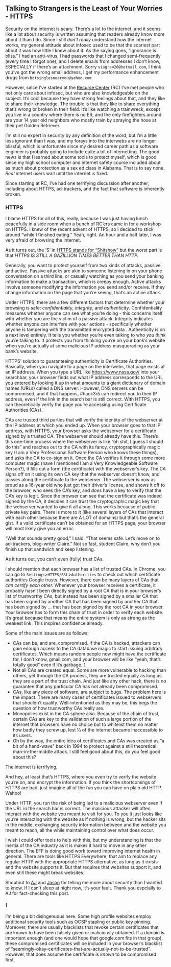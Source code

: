 ## Talking to Strangers is the Least of Your Worries - HTTPS

Security on the internet is scary. There’s a lot to the internet, and it seems like a lot about security is written assuming that readers already know more about it than I do. Since I still _don’t really_ understand how the internet works, my general attitude about infosec used to be that the scariest part about it was how little I knew about it. As the saying goes, “ignorance is bliss.” I had an anti-virus, I had passwords that I changed semi-frequently (every time I forgot one), and I delete emails from addresses I don’t know, ESPECIALLY if there’s an attachment. Sorry `viagra420@hotmail.com`, I think you’ve got the wrong email address, I get my performance enhancement drugs from `hotsinglesnearyou@yahoo.com`.

However, since I’ve started at the [Recurse Center](https://www.recurse.com/) (RC) I’ve met people who not only care about infosec, but who are also knowledgeable on the subject. It’s cool because they have strong feelings about that, and they like to share their knowledge. The trouble is that they like to share everything that’s wrong or broken in their field. It’s like watching a trainwreck, except you live in a country where there is no ER, and the only firefighters around are your 14 year old neighbors who mostly train by spraying the hose at their pet Golden Retriever.

I’m still no expert in security by any definition of the word, but I’m a little less ignorant than I was, and my forays into the interwebs are no longer blissful, which is unfortunate since my desired career path as a software engineer is probably going to include quite a bit of internetting. The good news is that I learned about some tools to protect myself, which is good since my high school computer and internet safety course included about as much about protection as a sex ed class in Alabama. That is to say none. _Real_ internet users wait until the internet is fixed.

Since starting at RC, I’ve had one terrifying discussion after another, including about HTTPS, ad-trackers, and the fact that software is inherently broken.

### HTTPS
I blame HTTPS for all of this, really, because I was just having lunch peacefully in a side room when a bunch of RC’ers came in for a workshop on HTTPS. I knew of the recent advent of HTTPS, so I decided to stick around “while I finished eating.” Yeah, right. An hour and a half later, I was very afraid of browsing the internet.  

As it turns out, the ‘S’ in [HTTPS stands for “Shitshow”](https://strugee.net/presentation-https-deployment/ ) but the worst part is that _HTTPS IS STILL A GAZILLION TIMES BETTER THAN HTTP._

Generally, you want to protect yourself from two kinds of attacks, passive and active. Passive attacks are akin to someone listening in on your phone conversation on a third line, or casually watching as you send your banking information to make a transaction, which is creepy enough. Active attacks involve someone modifying the information you send and/or receive. If they change information on the page that you’re seeing, that’s an active attack. 

Under HTTPS, there are a few different factors that determine whether your browsing is safe: *confidentiality*, *integrity*, and *authenticity*.  Confidentiality measures whether anyone can see what you’re doing - this concerns itself with whether you are the victim of a passive attack. Integrity indicates whether anyone can interfere with your actions  - specifically whether anyone is tampering with the transmitted  encrypted data . Authenticity is on a next level entirely. It tells you whether you’re even talking to who _you think_ you’re talking to. It protects you from thinking you’re on your bank’s website when you’re actually at some malicious IP address masquerading as your bank’s website.

HTTPS’ solution to guaranteeing authenticity is Certificate Authorities. Basically, when you navigate to a page on the interwebs, that page exists at an IP address. When you type a URL like https://www.nasa.gov/ into your searchbar, your browser finds out what IP address corresponds to the URL you entered by looking it up in what amounts to a giant dictionary of domain names (URLs) called a DNS server. However, DNS servers can be compromised, and if that happens, #hack3r5 can redirect you to their IP address, even if the link in the search bar is still correct. With HTTPS, you can theoretically verify the page you’re accessing using Certificate Authorities (CAs). 

CAs are trusted third parties that will verify the identity of the webserver at the IP address at which you ended up. When your browser goes to that IP address, with HTTPS, your browser asks the webserver for a certificate signed by a trusted CA. The webserver should already have this. There’s this one-time process where the webserver is like “oh shit, I guess I should do this” and reaches out to the CA with its fancy, cryptographically magic key (I am a Very Professional Software Person who knows these things), and asks the CA to co-sign on it. Once the CA verifies it through some more computer magic (have I mentioned I am a Very Knowledgeable Software Person?), it fills out a form (the certificate) with the webserver’s key. The CA signs off on it using its own CA key that the webserver doesn’t know, and passes along the certificate to the webserver. The webserver is now as proud as a 16-year old who just got their driver’s license, and shows it off to the browser, who sees the CA’s key, and _does_ have a key to verify that the CA’s key is legit. Since the browser can see that the certificate was indeed signed by the CA, it decides it can trust the cryptographic magic key that the webserver wanted to give it all along.
This works because of public-private key pairs. There is more to it (like several layers of CAs that interact with each other because there are A LOT of domains) but that’s the general gist. If a valid certificate can’t be obtained for an HTTPS page, your browser will most likely give you an error.


“Well that sounds pretty good,” I said. “That seems safe. Let’s move on to ad-trackers, blog-writer Claire.” Not so fast, student Claire, why don’t you finish up that sandwich and keep listening.

As it turns out, you can’t even (fully) trust CAs. 

I should mention that each browser has a list of trusted CAs. In Chrome, you can go to `Settings`>`HTTPS/SSL`>`Authorities` to check out which certificate authorities Google trusts. However, there can be many layers of CAs that _can certify each other._ Whenever your browser receives a certificate, it probably hasn’t been directly signed by a root CA that is in your browser’s list of trustworthy CAs, but instead has been signed by a smaller CA that has been signed by another CA that has been signed by another CA that has been signed by … that has been signed by the root CA in your browser. Your browser has to form this chain of trust in order to verify each website.  It’s great because that means the entire system is only as strong as the weakest link. This inspires confidence already.

Some of the main issues are as follows:
* CAs can be, and are, compromised. If the CA is hacked, attackers can gain enough access to the CA database magic to start issuing arbitrary certificates. Which means random people now might have the certificate for, I don’t know, gmail.com, and your browser will be like “yeah, that’s totally good” even if it’s garbage. [1](#1)
* Not all CAs are created equal. Some are more vulnerable to hacking than others, yet through the CA process, they are trusted equally as long as they are a part of the trust chain. And just like any other hack, there is no guarantee that any particular CA has not already been compromised.
* CAs, like any piece of software, are subject to bugs. The problem here is the impact. There are many cases of certificates issued to webservers that shouldn’t qualify. Well-intentioned as they may be, this begs the question of how trustworthy CAs really are.
* Monopolies exist in the CA sphere also. Because of the chain of trust, certain CAs are key to the validation of such a large portion of the internet that browsers have no choice but to whitelist them no matter how badly they screw up, lest ⅓ of the internet became inaccessible to its users.
* Oh by the way, the entire idea of certificates and CAs was created as “a bit of a hand-wave” back in 1994 to protect against a still theoretical man-in-the-middle attack. I still feel good about this, do you feel good about this?

The internet is terrifying.

And hey, at least that’s HTTPS, where you even try to verify the website you’re on, and encrypt the information. If you think the shortcomings of HTTPS are bad, just imagine all of the fun you can have on plain old HTTP. Wahoo!

Under HTTP, you run the risk of being led to a malicious webserver even if the URL in the search bar is correct. The malicious attacker will often interact with the website you meant to visit for you. To you it just looks like you’re interacting with the website as if nothing is wrong, but the hacker sits in the middle, exchanging security information between and the website you meant to reach, all the while maintaining control over what does occur.

I wish I could offer tools to help with this, but my understanding is that the inertia of the CA industry as it is makes it hard to move in any other direction. The EFF is doing good work toward improving internet health in general. There are tools like HTTPS Everywhere, that aim to replace any regular HTTP with the appropriate HTTPS alternative, as long as it exists and the website supports it. But that requires that websites support it, and even still these might break websites.

  
  

Shoutout to [AJ](https://github.com/strugee) and [Jason](https://github.com/jasonaowen) for telling me more about security than I wanted to know. If I can't sleep at night now, it's your fault. Thank you espcially to AJ for fact-checking this post.
  

  
#### 1
I’m being a bit disingenuous here. Some high profile websites employ additional security tools such as OCSP stapling or public key pinning. Moreover, there are usually blacklists that revoke certain certificates that are known to have been falsely given or maliciously obtained. If a domain is important enough (and one would hope that google.com fits in that group), these compromised certificates will be included in your browser’s blacklist of “seemingly-okay-certificates-that-are-actually-not-to-be-trusted". However, that does assume the certificate is _known_ to be compromised first.
